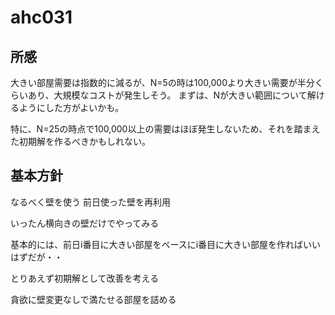 # ahc031

## 所感
大きい部屋需要は指数的に減るが、N=5の時は100,000より大きい需要が半分くらいあり、大規模なコストが発生しそう。
まずは、Nが大きい範囲について解けるようにした方がよいかも。

特に、N=25の時点で100,000以上の需要はほぼ発生しないため、それを踏まえた初期解を作るべきかもしれない。

## 基本方針
なるべく壁を使う
前日使った壁を再利用

いったん横向きの壁だけでやってみる

基本的には、前日i番目に大きい部屋をベースにi番目に大きい部屋を作ればいいはずだが・・

とりあえず初期解として改善を考える

貪欲に壁変更なしで満たせる部屋を詰める

